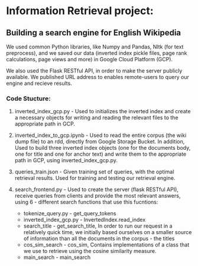 # Information Retrieval project:

## Building a search engine for English Wikipedia
We used common Python libraries, like Numpy and Pandas, Nltk (for text preprocess), and we saved our data 
(inverted index pickle files, page rank calculations, page views and more) in Google Cloud Platform (GCP).

We also used the Flask RESTful API, in order to make the server publicly available.
We published URL address to enables remote-users to query our engine and recieve results.

### Code Stucture:
1. inverted_index_gcp.py - Used to initializes the inverted index and create a necessary objects for writing and reading the relevant files to the appropriate path in GCP.

2. inverted_index_to_gcp.ipynb - Used to read the entire corpus (the wiki dump file) to an rdd, directly from Google Storage Bucket.
In addition, Used to build three inverted index objects (one for the documents body, one for title and one for anchor text)
and write them to the appropriate path in GCP, using inverted_index_gcp.py.

3. queries_train.json - Given training set of queries, with the optimal retrieval results.
Used for training and testing our retrieval engine.

4. search_frontend.py - Used to create the server (flask RESTful API), receive queries from clients and provide the most relevant answers,
 using 6 - different search functions that use this fucntions:
   - tokenize_query.py - get_query_tokens
   - inverted_index_gcp.py - InvertedIndex.read_index
   - search_title -  get_search_title, In order to run our request in a relatively quick time, 
   we initially based ourselves on a smaller source of information than all the documents in the corpus - the titles
   - cos_sim_search - cos_sim, Contains implementations of a class that we use to retrieve using the cosine similarity measure.
   - main_search - main_search
 
 
 
 
 


